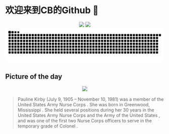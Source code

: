
# 欢迎来到CB的Github 👋

<div align="center">
  <img height="137px" src="https://github-readme-stats.vercel.app/api?username=SuperCB&show_icons=true&theme=radical" />
  <img height="137px" src="https://github-readme-stats.vercel.app/api/top-langs/?username=SuperCB&hide_title=true&hide_border=true&layout=compact&langs_count=6&text_color=000&icon_color=fff" />
</div>


<div align="center">
    <img src="./contribution-snake/github-contribution-grid-snake.svg" />
</div>



## Picture of the day
<div align="center">
  <img width=400px src="https://upload.wikimedia.org/wikipedia/commons/thumb/5/5e/Pauline_Kirby_%285493900611%29.jpg/525px-Pauline_Kirby_%285493900611%29.jpg" />
</div>

>Pauline Kirby  (July 9, 1905 – November 10, 1981) was a member of the  United States Army Nurse Corps . She was born in  Greenwood, Mississippi . She held several positions during her 30 years in the United States Army Nurse Corps and the  Army of the United States , and was one of the first two Nurse Corps officers to serve in the temporary grade of  Colonel .


